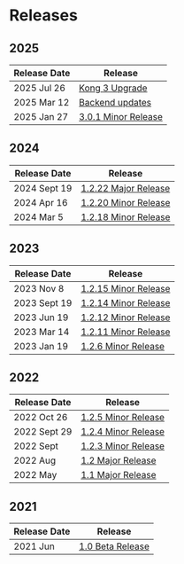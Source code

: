 # Releases

## 2025

| Release Date | Release                                     |
| ------------ | ------------------------------------------- |
| 2025 Jul 26  | [Kong 3 Upgrade](/reference/releases/2025-jul-3.0.5.md)  |
| 2025 Mar 12  | [Backend updates](/reference/releases/2025-mar.md)  |
| 2025 Jan 27  | [3.0.1 Minor Release](/reference/releases/2025-jan-3.0.1.md)  |

## 2024

| Release Date | Release                                     |
| ------------ | ------------------------------------------- |
| 2024 Sept 19   | [1.2.22 Major Release](/reference/releases/2024-sept-1.2.22.md)  |
| 2024 Apr 16   | [1.2.20 Minor Release](/reference/releases/2024-apr-1.2.20.md)  |
| 2024 Mar 5   | [1.2.18 Minor Release](/reference/releases/2024-mar-1.2.18.md)  |

## 2023

| Release Date | Release                                     |
| ------------ | ------------------------------------------- |
| 2023 Nov 8   | [1.2.15 Minor Release](/reference/releases/2023-nov-1.2.15.md)  |
| 2023 Sept 19 | [1.2.14 Minor Release](/reference/releases/2023-sept-1.2.14.md) |
| 2023 Jun 19  | [1.2.12 Minor Release](/reference/releases/2023-jun-1.2.12.md)  |
| 2023 Mar 14  | [1.2.11 Minor Release](/reference/releases/2023-mar-1.2.11.md)  |
| 2023 Jan 19  | [1.2.6 Minor Release](/reference/releases/2023-jan-1.2.6.md)    |

## 2022

| Release Date | Release                                   |
| ------------ | ----------------------------------------- |
| 2022 Oct 26  | [1.2.5 Minor Release](/reference/releases/2022-oct-1.2.5.md)  |
| 2022 Sept 29 | [1.2.4 Minor Release](/reference/releases/2022-sept-1.2.4.md) |
| 2022 Sept    | [1.2.3 Minor Release](/reference/releases/2022-sept.md)       |
| 2022 Aug     | [1.2 Major Release](/reference/releases/2022-aug.md)          |
| 2022 May     | [1.1 Major Release](/reference/releases/2022-may.md)          |

## 2021

| Release Date | Release                         |
| ------------ | ------------------------------- |
| 2021 Jun     | [1.0 Beta Release](/reference/releases/2021-jun.md) |
